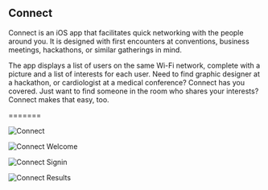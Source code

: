 Connect
---------------------------

Connect is an iOS app that facilitates quick networking with the people around you. It is designed with first encounters at conventions, business meetings, hackathons, or similar gatherings in mind.

The app displays a list of users on the same Wi-Fi network, complete with a picture and a list of interests for each user. Need to find graphic designer at a hackathon, or cardiologist at a medical conference? Connect has you covered. Just want to find someone in the room who shares your interests? Connect makes that easy, too.

=======

![Connect](https://raw.github.com/valentin7/Connect/master/presentation/final/Presentation_connect_screen.png)

![Connect Welcome](https://raw.github.com/valentin7/Connect/master/presentation/final/Presentation_welcome_screen.gif)

![Connect Signin](https://raw.github.com/valentin7/Connect/master/presentation/final/Presentation-03.png)

![Connect Results](https://raw.github.com/valentin7/Connect/master/presentation/final/Presentation_result_screen.gif)
